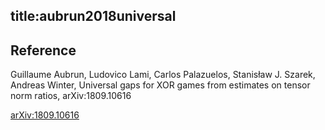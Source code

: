 title:aubrun2018universal
---

## Reference

Guillaume Aubrun, Ludovico Lami, Carlos Palazuelos, Stanisław J. Szarek, Andreas Winter, Universal gaps for XOR games from estimates on tensor norm ratios, arXiv:1809.10616

[arXiv:1809.10616](https://arxiv.org/abs/1809.10616)


